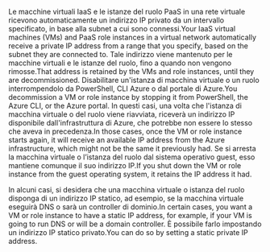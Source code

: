 <span data-ttu-id="e5d15-101">Le macchine virtuali IaaS e le istanze del ruolo PaaS in una rete virtuale ricevono automaticamente un indirizzo IP privato da un intervallo specificato, in base alla subnet a cui sono connessi.</span><span class="sxs-lookup"><span data-stu-id="e5d15-101">Your IaaS virtual machines (VMs) and PaaS role instances in a virtual network automatically receive a private IP address from a range that you specify, based on the subnet they are connected to.</span></span> <span data-ttu-id="e5d15-102">Tale indirizzo viene mantenuto per le macchine virtuali e le istanze del ruolo, fino a quando non vengono rimosse.</span><span class="sxs-lookup"><span data-stu-id="e5d15-102">That address is retained by the VMs and role instances, until they are decommissioned.</span></span> <span data-ttu-id="e5d15-103">Disabilitare un'istanza di macchina virtuale o un ruolo interrompendolo da PowerShell, CLI Azure o dal portale di Azure.</span><span class="sxs-lookup"><span data-stu-id="e5d15-103">You decommission a VM or role instance by stopping it from PowerShell, the Azure CLI, or the Azure portal.</span></span> <span data-ttu-id="e5d15-104">In questi casi, una volta che l'istanza di macchina virtuale o del ruolo viene riavviata, riceverà un indirizzo IP disponibile dall'infrastruttura di Azure, che potrebbe non essere lo stesso che aveva in precedenza.</span><span class="sxs-lookup"><span data-stu-id="e5d15-104">In those cases, once the VM or role instance starts again, it will receive an available IP address from the Azure infrastructure, which might not be the same it previously had.</span></span> <span data-ttu-id="e5d15-105">Se si arresta la macchina virtuale o l’istanza del ruolo dal sistema operativo guest, esso mantiene comunque il suo indirizzo IP.</span><span class="sxs-lookup"><span data-stu-id="e5d15-105">If you shut down the VM or role instance from the guest operating system, it retains the IP address it had.</span></span>  

<span data-ttu-id="e5d15-106">In alcuni casi, si desidera che una macchina virtuale o istanza del ruolo disponga di un indirizzo IP statico, ad esempio, se la macchina virtuale eseguirà DNS o sarà un controller di dominio.</span><span class="sxs-lookup"><span data-stu-id="e5d15-106">In certain cases, you want a VM or role instance to have a static IP address, for example, if your VM is going to run DNS or will be a domain controller.</span></span> <span data-ttu-id="e5d15-107">È possibile farlo impostando un indirizzo IP statico privato.</span><span class="sxs-lookup"><span data-stu-id="e5d15-107">You can do so by setting a static private IP address.</span></span>

